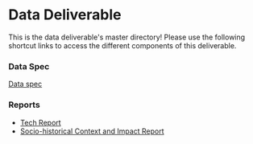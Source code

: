 # Data Deliverable
This is the data deliverable's master directory! Please use the following shortcut links to access the different components of this deliverable.

### Data Spec ###
[Data spec](data/)

### Reports ###
- [Tech Report](reports/tech_report/)
- [Socio-historical Context and Impact Report](reports/social_impact_report)

